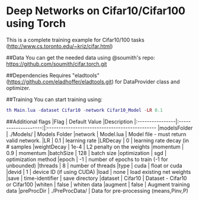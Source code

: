 Deep Networks on Cifar10/Cifar100 using Torch
=============================================
This is a complete training example for Cifar10/100 tasks (http://www.cs.toronto.edu/~kriz/cifar.html)

##Data
You can get the needed data using @soumith's repo: https://github.com/soumith/cifar.torch.git

##Dependencies
Requires "eladtools" (https://github.com/eladhoffer/eladtools.git) for DataProvider class and optimizer.

##Training
You can start training using:
```lua
th Main.lua -dataset Cifar10 -network Cifar10_Model -LR 0.1
```
##Additional flags
|Flag             | Default Value        |Description
|:----------------|:--------------------:|:----------------------------------------------
|modelsFolder     |  ./Models/           | Models Folder
|network          |  Model.lua           | Model file - must return valid network.
|LR               |  0.1                 | learning rate
|LRDecay          |  0                   | learning rate decay (in # samples
|weightDecay      |  1e-4                | L2 penalty on the weights
|momentum         |  0.9                 | momentum
|batchSize        |  128                 | batch size
|optimization     |  sgd                 | optimization method
|epoch            |  -1                  | number of epochs to train (-1 for unbounded)
|threads          |  8                   | number of threads
|type             |  cuda                | float or cuda
|devid            |  1                   | device ID (if using CUDA)
|load             |  none                |  load existing net weights
|save             |  time-identifier     | save directory
|dataset          |  Cifar10             | Dataset - Cifar10 or Cifar100
|whiten           |  false               | whiten data
|augment          |  false               | Augment training data
|preProcDir       |  ./PreProcData/      | Data for pre-processing (means,Pinv,P)
